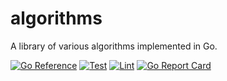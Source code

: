 # algorithms

A library of various algorithms implemented in Go.

[![Go Reference](https://pkg.go.dev/badge/github.com/denpeshkov/algorithms.svg)](https://pkg.go.dev/github.com/denpeshkov/algorithms)
[![Test](https://github.com/denpeshkov/algorithms/actions/workflows/test.yml/badge.svg?branch=main)](https://github.com/denpeshkov/algorithms/actions/workflows/test.yml)
[![Lint](https://github.com/denpeshkov/algorithms/actions/workflows/lint.yml/badge.svg?branch=main)](https://github.com/denpeshkov/algorithms/actions/workflows/lint.yml)
[![Go Report Card](https://goreportcard.com/badge/github.com/denpeshkov/algorithms)](https://goreportcard.com/report/github.com/denpeshkov/algorithms)